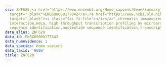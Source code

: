 ```yaml
---
csv: ZNF620,<a href="https://www.ensembl.org/Homo_sapiens/Gene/Summary?db=core;g=ENSG00000177842"
  target="_blank">ENSG00000177842</a>,<a href="https://www.ncbi.nlm.nih.gov/pubmed/17216044"
  target="_blank"><i class="fas fa-file"></i></a>",chromatin immunoprecipitation assay,direct
  interaction,HeLa, high throughput transcription profiling by microarray,nucleotide
  sequence identification,nucleotide sequence identification,transcriptional regulation,
data_alias: ZNF620
data_id: ENSG00000177842
data_numevidence: 1
data_species: Homo sapiens
data_taxid: '9606'
title: ZNF620
---
```

